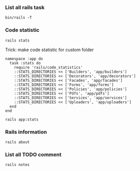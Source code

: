 ### List all rails task

```
bin/rails -T
```

### Code statistic

```
rails stats
```

Trick: make code statistic for custom folder
```
namespace :app do
  task :stats do
    require 'rails/code_statistics'
    ::STATS_DIRECTORIES << ['Builders', 'app/builders']
    ::STATS_DIRECTORIES << ['Decorators', 'app/decorators']
    ::STATS_DIRECTORIES << ['Facades', 'app/facades']
    ::STATS_DIRECTORIES << ['Forms', 'app/forms']
    ::STATS_DIRECTORIES << ['Policies', 'app/policies']
    ::STATS_DIRECTORIES << ['Pdfs', 'app/pdfs']
    ::STATS_DIRECTORIES << ['Services', 'app/services']
    ::STATS_DIRECTORIES << ['Uploaders', 'app/uploaders']
  end
end

rails app:stats
```

### Rails information

```
rails about
```

### List all TODO comment

```
rails notes
```
